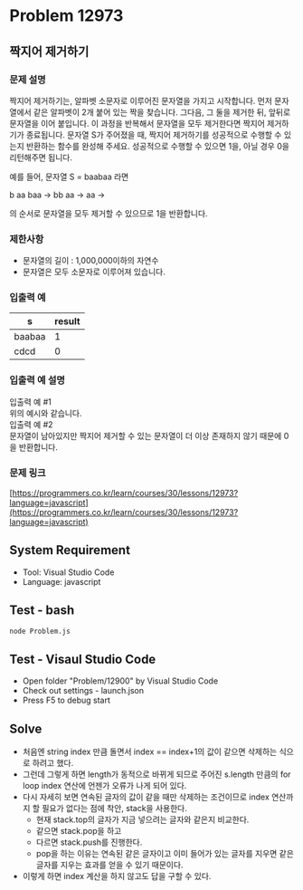 # Problem 12973

## 짝지어 제거하기

### 문제 설명

짝지어 제거하기는, 알파벳 소문자로 이루어진 문자열을 가지고 시작합니다. 먼저 문자열에서 같은 알파벳이 2개 붙어 있는 짝을 찾습니다. 그다음, 그 둘을 제거한 뒤, 앞뒤로 문자열을 이어 붙입니다. 이 과정을 반복해서 문자열을 모두 제거한다면 짝지어 제거하기가 종료됩니다. 문자열 S가 주어졌을 때, 짝지어 제거하기를 성공적으로 수행할 수 있는지 반환하는 함수를 완성해 주세요. 성공적으로 수행할 수 있으면 1을, 아닐 경우 0을 리턴해주면 됩니다.

예를 들어, 문자열 S = baabaa 라면

b aa baa → bb aa → aa →

의 순서로 문자열을 모두 제거할 수 있으므로 1을 반환합니다.

### 제한사항

- 문자열의 길이 : 1,000,000이하의 자연수
- 문자열은 모두 소문자로 이루어져 있습니다.

### 입출력 예

|s|result|
|-|------|
|baabaa|1|
|cdcd|0|

### 입출력 예 설명

입출력 예 #1\
위의 예시와 같습니다.\
입출력 예 #2\
문자열이 남아있지만 짝지어 제거할 수 있는 문자열이 더 이상 존재하지 않기 때문에 0을 반환합니다.

### 문제 링크

[https://programmers.co.kr/learn/courses/30/lessons/12973?language=javascript](https://programmers.co.kr/learn/courses/30/lessons/12973?language=javascript)

## System Requirement

- Tool: Visual Studio Code
- Language: javascript

## Test - bash

```bash
node Problem.js
```

## Test - Visaul Studio Code

- Open folder "Problem/12900" by Visual Studio Code
- Check out settings - launch.json
- Press F5 to debug start

## Solve

- 처음엔 string index 만큼 돌면서 index == index+1의 값이 같으면 삭제하는 식으로 하려고 했다.
- 그런데 그렇게 하면 length가 동적으로 바뀌게 되므로 주어진 s.length 만큼의 for loop index 연산에 언젠가 오류가 나게 되어 있다.
- 다시 자세히 보면 연속된 글자의 값이 같을 때만 삭제하는 조건이므로 index 연산까지 할 필요가 없다는 점에 착안, stack을 사용한다.
  - 현재 stack.top의 글자가 지금 넣으려는 글자와 같은지 비교한다.
  - 같으면 stack.pop을 하고
  - 다르면 stack.push를 진행한다.
  - pop을 하는 이유는 연속된 같은 글자이고 이미 들어가 있는 글자를 지우면 같은 글자를 지우는 효과를 얻을 수 있기 때문이다.
- 이렇게 하면 index 계산을 하지 않고도 답을 구할 수 있다.